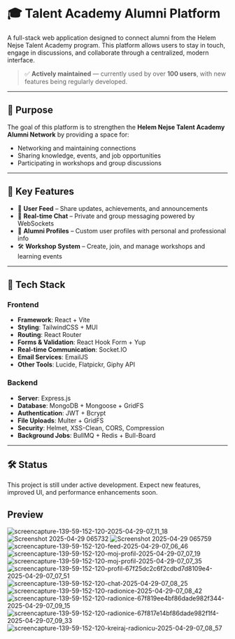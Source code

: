 # 🎓 Talent Academy Alumni Platform

A full-stack web application designed to connect alumni from the Helem Nejse Talent Academy program. This platform allows users to stay in touch, engage in discussions, and collaborate through a centralized, modern interface.

> ✅ **Actively maintained** — currently used by over **100 users**, with new features being regularly developed.

---

## 🚀 Purpose

The goal of this platform is to strengthen the **Helem Nejse Talent Academy Alumni Network** by providing a space for:
- Networking and maintaining connections
- Sharing knowledge, events, and job opportunities
- Participating in workshops and group discussions

---

## 🧠 Key Features

- 📰 **User Feed** – Share updates, achievements, and announcements  
- 💬 **Real-time Chat** – Private and group messaging powered by WebSockets  
- 👤 **Alumni Profiles** – Custom user profiles with personal and professional info  
- 🛠️ **Workshop System** – Create, join, and manage workshops and learning events

---

## 🧱 Tech Stack

### Frontend
- **Framework**: React + Vite
- **Styling**: TailwindCSS + MUI
- **Routing**: React Router
- **Forms & Validation**: React Hook Form + Yup
- **Real-time Communication**: Socket.IO
- **Email Services**: EmailJS
- **Other Tools**: Lucide, Flatpickr, Giphy API

### Backend
- **Server**: Express.js
- **Database**: MongoDB + Mongoose + GridFS
- **Authentication**: JWT + Bcrypt
- **File Uploads**: Multer + GridFS
- **Security**: Helmet, XSS-Clean, CORS, Compression
- **Background Jobs**: BullMQ + Redis + Bull-Board

---

## 🛠️ Status
This project is still under active development. Expect new features, improved UI, and performance enhancements soon.

## Preview
![screencapture-139-59-152-120-2025-04-29-07_11_18](https://github.com/user-attachments/assets/b5ee19c5-62b6-4a94-81bd-73add41a8d9d)
![Screenshot 2025-04-29 065732](https://github.com/user-attachments/assets/9eebe4ec-42e0-4037-8aa3-a764bcfa0f42)
![Screenshot 2025-04-29 065759](https://github.com/user-attachments/assets/235f227d-def8-4d6f-9418-bd05d184ff97)
![screencapture-139-59-152-120-feed-2025-04-29-07_06_46](https://github.com/user-attachments/assets/e9cb243a-f033-4fa6-82d5-7b5e6df25f44)
![screencapture-139-59-152-120-moj-profil-2025-04-29-07_07_19](https://github.com/user-attachments/assets/6198a1a1-3be5-4f2f-9dc0-3adb8be8fbe9)
![screencapture-139-59-152-120-moj-profil-2025-04-29-07_07_35](https://github.com/user-attachments/assets/ba64225d-81e8-4d59-a907-d30bb3b1b2d3)
![screencapture-139-59-152-120-profil-67f25dc2c6f2cdbd7d8109e4-2025-04-29-07_07_51](https://github.com/user-attachments/assets/113420cb-df59-4d9a-b684-2f90c061d8ee)
![screencapture-139-59-152-120-chat-2025-04-29-07_08_25](https://github.com/user-attachments/assets/16fb7336-c37e-4aa4-9995-88bc03bb2cdc)
![screencapture-139-59-152-120-radionice-2025-04-29-07_08_42](https://github.com/user-attachments/assets/b2f08c6e-4cb6-4258-88de-67eb81ce836f)
![screencapture-139-59-152-120-radionice-67f819ee4bf86dade982f344-2025-04-29-07_09_15](https://github.com/user-attachments/assets/5dea7a1f-cad7-4f96-8d53-c24f8bb82e61)
![screencapture-139-59-152-120-radionice-67f817e14bf86dade982f1f4-2025-04-29-07_09_33](https://github.com/user-attachments/assets/003c241c-c6f7-4940-8d7c-d95619fb867c)
![screencapture-139-59-152-120-kreiraj-radionicu-2025-04-29-07_08_57](https://github.com/user-attachments/assets/5fbb936b-5bf2-4c0c-8178-b3eb1e39f0f7)


